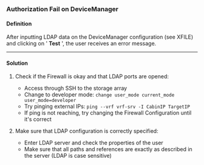 
### Authorization Fail on DeviceManager

#### Definition

After inputting LDAP data on the DeviceManager configuration (see XFILE) and clicking on ' **Test** ', the user receives an error message.

---

#### Solution

1. Check if the Firewall is okay and that LDAP ports are opened:

   * Access through SSH to the storage array
   * Change to developer mode: `change user_mode current_mode user_mode=developer`
   * Try pinging external IPs: `ping --vrf vrf-srv -I CabinIP TargetIP`
   * If ping is not reaching, try changing the Firewall Configuration until it's correct
2. Make sure that LDAP configuration is correctly specified:

   * Enter LDAP server and check the properties of the user
   * Make sure that all paths and references are exactly as described in the server (LDAP is case sensitive)
